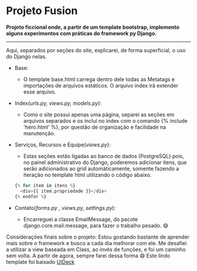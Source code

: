 # Projeto Fusion 
****Projeto ficcional onde, a partir de um template bootstrap, implemento alguns experimentos com práticas do framework py Django.****

<hr>Aqui, separados por seções do site, explicarei, de forma superficial, o uso do Django nelas.

- Base:
  - O template base.html carrega dentro dele todas as Metatags e importações de arquivos estáticos. O arquivo index irá extender esse arquivo. 

- Index(*urls.py, views.py, models.py*):
  - Como o site possui apenas uma página, separei as seções em arquivos separados e os incluí no index com o comando {% include 'hero.html' %}, por questão de organização e facilidade na manutenção.

- Serviços, Recursos e Equipe(*views.py*):
  - Estas seções estão ligadas ao banco de dados (PostgreSQL) pois, no painel administrativo do Django, poderemos adicionar itens, que serão  adicionados ao grid automáticamente, somente fazendo a iteração no template html utilizando o código abaixo.
  ```python
  {% for item in itens %}
    <div>{{ item.propriedade }}</div>
  {% endfor %}
  ```
- Contato(*forms.py , views.py, settings.py*):
  -	Encarreguei a classe EmailMessage, do pacote django.core.mail.message, para fazer o trabalho pesado. :smile:

Considerações finais sobre o projeto:
Estou gostando bastante de aprender mais sobre o framework e busco a cada dia melhorar com ele. 
Me desafiei a utilizar a view baseada em Class, ao invés de funções, e foi um caminho sem volta. A partir de agora, sempre farei dessa forma :smile:
Este lindo template foi baixado [UIDeck](http://uideck.com "UIDeck")
